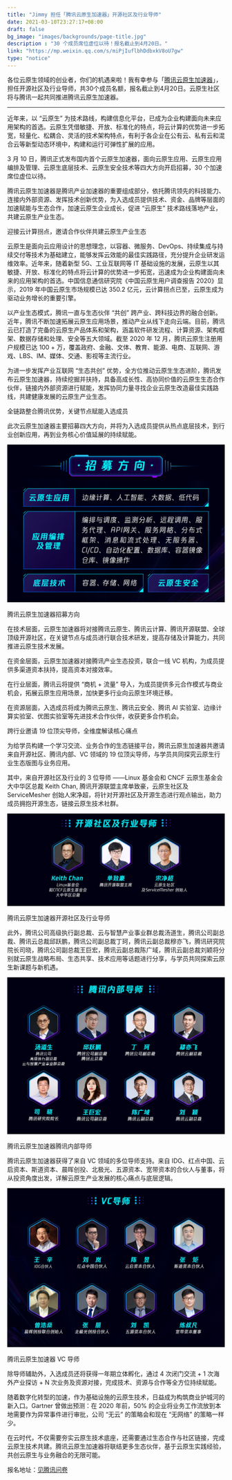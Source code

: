 ```yaml
---
title: "Jimmy 担任「腾讯云原生加速器」开源社区及行业导师"
date: 2021-03-10T23:27:17+08:00
draft: false
bg_image: "images/backgrounds/page-title.jpg"
description : "30 个成员席位虚位以待！报名截止到4月20日。"
link: "https://mp.weixin.qq.com/s/miPjIuflbhDdbxkV8oU7gw"
type: "notice"
---
```


各位云原生领域的创业者，你们的机遇来啦！我有幸参与「[腾讯云原生加速器](https://mp.weixin.qq.com/s/miPjIuflbhDdbxkV8oU7gw)」，担任开源社区及行业导师，共30个成员名额，报名截止到4月20日。云原生社区将与腾讯一起共同推进腾讯云原生加速器。

---

近年来，以 “云原生” 为技术路线，构建信息化平台，已成为企业构建面向未来应用架构的首选。云原生凭借敏捷、开放、标准化的特点，将云计算的优势进一步拓宽，轻量化、松耦合、灵活的技术架构特点，有利于各企业在公有云、私有云和混合云等新型动态环境中，构建和运行可弹性扩展的应用。

3 月 10 日，腾讯正式发布国内首个云原生加速器，面向云原生应用、云原生应用编排及管理、云原生底层技术、云原生安全技术等四大方向开启招募，30 个加速席位虚位以待。

腾讯云原生加速器是腾讯产业加速器的重要组成部分，依托腾讯领先的科技能力、连接内外部资源、发挥技术创新优势，为入选成员提供技术、资金、品牌等层面的加速赋能与生态合作，加速云原生企业成长，促进 “云原生” 技术路线落地产业，共建云原生产业生态。

迎接云计算拐点，邀请合作伙伴共建云原生产业生态

云原生是面向云应用设计的思想理念，以容器、微服务、DevOps、持续集成与持续交付等技术为基础建立，能够发挥云效能的最佳实践路径，充分提升企业研发运维效率。近年来，随着新型 5G、工业互联网等 IT 基础设施的发展，云原生以其敏捷、开放、标准化的特点将云计算的优势进一步拓宽，迅速成为企业构建面向未来的应用架构的首选。中国信息通信研究院《中国云原生用户调查报告 2020》显示，2019 年中国云原生市场规模已达 350.2 亿元，云计算拐点已至，云原生成为驱动业务增长的重要引擎。

以产业生态模式，腾讯一直与生态伙伴 “共创” 跨产业、跨科技边界的融合创新。近年，腾讯不断加速拓展云原生应用场景，推动产业从线下走向云端。目前，腾讯云已打造了完备的云原生产品体系和架构，涵盖软件研发流程、计算资源、架构框架、数据存储和处理、安全等五大领域。截至 2020 年 12 月，腾讯云原生注册用户规模已达 100 + 万，覆盖政府、金融、文体、教育、能源、电商、互联网、游戏、LBS、IM、媒体、交通、影视等主流行业。

为进一步发挥产业互联网 “生态共创” 优势，全方位推动云原生生态进阶，腾讯发布云原生加速器，持续挖掘并扶持，具备高成长性、高协同价值的云原生生态合作伙伴，链接内外部资源进行赋能，发挥协同力量寻找企业云原生改造最佳实践路线，共建健康发展的云原生产业生态。

全链路整合腾讯优势，关键节点赋能入选成员

此次云原生加速器主要招募四大方向，并将为入选成员提供从热点底层技术，到行业创新应用，再到业务核心价值延展的持续赋能。

![腾讯云原生加速器招募方向](008eGmZEgy1gogtmexp6rj30u00lqk40.jpg)

腾讯云原生加速器招募方向

在技术层面，云原生加速器将对接腾讯云原生、腾讯云计算、腾讯开源联盟、全球顶级开源社区，在关键节点与成员进行联合技术研发，提高存储及计算能力，共同推进云原生技术发展。

在资金层面，云原生加速器对接腾讯产业生态投资，联合一线 VC 机构，为成员提供多渠道资本扶持，提高资本对接效率。

在行业层面，腾讯云将提供 “商机 + 流量” 导入，为成员提供多元合作模式与商业机会，拓展云原生应用场景，加快更多行业向云原生环境迁移。

在资源层面，入选成员将成为腾讯云原生、腾讯云安全、腾讯 AI 实验室、边缘计算实验室、优图实验室等先进技术合作伙伴，收获更多合作机会。

跨行业邀请 19 位顶尖导师，全维度解读核心痛点

为给学员构建一个学习交流、业务合作的生态链接平台，腾讯云原生加速器共邀请来自开源社区、腾讯内部、VC 领域的 19 位顶尖导师，与学员共同探究云原生行业生态版图与业务应用。

其中，来自开源社区及行业的 3 位导师 ——Linux 基金会和 CNCF 云原生基金会大中华区总裁 Keith Chan, 腾讯开源联盟主席单致豪，云原生社区及 ServiceMesher 创始人宋净超，将针对开源社区及开源生态进行观点输出，助力成员拥抱开源生态，链接云原生技术社群。

![腾讯云原生加速器开源社区及行业导师](008eGmZEgy1gogtmh6lncj30u00crq85.jpg)

腾讯云原生加速器开源社区及行业导师

此外，腾讯公司高级执行副总裁、云与智慧产业事业群总裁汤道生，腾讯公司副总裁、腾讯云总裁邱跃鹏，腾讯公司副总裁丁珂，腾讯云副总裁穆亦飞，腾讯研究院院长司晓，腾讯公司副总裁王巨宏，腾讯云副总裁陈广域，腾讯云副总裁刘颖将分别就云原生战略布局、生态共享、技术应用等话题进行分享，与学员共同探索云原生新课题与新机遇。

![腾讯云原生加速器腾讯内部导师](008eGmZEgy1gogtmfrp1ij30u00lon8w.jpg)

腾讯云原生加速器腾讯内部导师

腾讯云原生加速器获得了来自 VC 领域的多位导师支持。来自 IDG、红点中国、云启资本、斯道资本、晨晖创投、北极光、五源资本、宽带资本的合伙人与董事，将从投资角度出发，详解云原生产业发展的核心痛点与底层逻辑。

![腾讯云原生加速器VC导师](008eGmZEgy1gogtmgmaigj30u00lvh0l.jpg)

腾讯云原生加速器 VC 导师

除导师辅助外，入选成员还将获得一年期立体孵化，通过 4 次闭门交流 + 1 次海外产业探访 + N 次业务及资源对接，完成技术、资源与合作等全方位持续赋能。

随着数字化转型的加速，作为基础设施的云原生技术，日益成为构筑商业护城河的新入口。Gartner 曾做出预测：在 2020 年前，50% 的企业将业务工作流放到本地需要作为异常事件进行审批，公司 “无云” 的策略会和现在 “无网络” 的策略一样少。

在云时代，不仅需要夯实云原生技术底座，还需要通过生态合作与社区链接，完成云原生技术共建。腾讯云原生加速器将联结更多生态伙伴，基于云原生实践经验，共创云原生与业务融合的无限可能。

报名地址：[见腾讯问卷](https://wj.qq.com/s2/8134735/a817/)